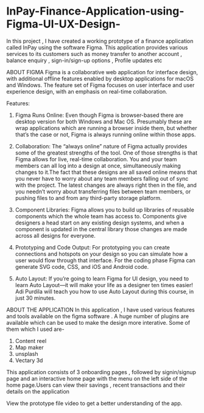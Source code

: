 # InPay-Finance-Application-using-Figma-UI-UX-Design-
In this project , I have created a working prototype of a finance application called InPay using the software Figma. This application provides various services to its customers such as money transfer to another account , balance enquiry , sign-in/sign-up options , Profile updates etc

ABOUT FIGMA
Figma is a collaborative web application for interface design, with additional offline features enabled by desktop applications for macOS and Windows. The feature set of Figma focuses on user interface and user experience design, with an emphasis on real-time collaboration.

Features:

1) Figma Runs Online:
                      Even though Figma is browser-based there are desktop version for both Windows and Mac OS. Presumably these are wrap applications which are running a browser inside them, but whether that’s the case or not, Figma is always running online within those apps. 
                      
2) Collaboration:
                   The “always online” nature of Figma actually provides some of the greatest strengths of the tool. One of those strengths is that Figma allows for live, real-time collaboration. You and your team members can all log into a design at once, simultaneously making changes to it.The fact that these designs are all saved online means that you never have to worry about any team members falling out of sync with the project. The latest changes are always right then in the file, and you needn’t worry about transferring files between team members, or pushing files to and from any third-party storage platform.
                      
3) Component Libraries:
                        Figma allows you to build up libraries of reusable components which the whole team has access to. Components give designers a head start on any existing design systems, and when a component is updated in the central library those changes are made across all designs for everyone.
                        
4) Prototyping and Code Output:
                                For prototyping you can create connections and hotspots on your design so you can simulate how a user would flow through that interface. For the coding phase Figma can generate SVG code, CSS, and iOS and Android code.

5) Auto Layout:
                If you’re going to learn Figma for UI design, you need to learn Auto Layout—it will make your life as a designer ten times easier! Adi Purdila will teach you how to use Auto Layout during this course, in just 30 minutes.
             
ABOUT THE APPLICATION
In this application , I have used various features and tools available on the figma software . A huge number of plugins are available which can be used to make the design more interative. Some of them which I used are-
1) Content reel
2) Map maker
3) unsplash
4) Vectary 3d

This application consists of 3 onboarding pages , followed by signin/signup page and an interactive home page with the menu on the left side of the home page.Users can view their savings , recent transactions and their details on the application

View the prototype file video to get a better understanding of the app.
